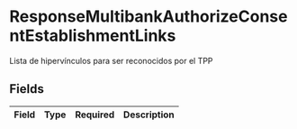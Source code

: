 # ResponseMultibankAuthorizeConsentEstablishmentLinks

Lista de hipervínculos para ser reconocidos por el TPP


## Fields

| Field       | Type        | Required    | Description |
| ----------- | ----------- | ----------- | ----------- |